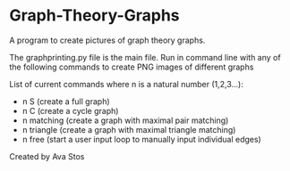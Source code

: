 # Graph-Theory-Graphs
A program to create pictures of graph theory graphs.

The graphprinting.py file is the main file. Run in command line with any of the following commands to create PNG images of different graphs

List of current commands where n is a natural number (1,2,3...):

- n S (create a full graph)
- n C (create a cycle graph)
- n matching (create a graph with maximal pair matching)
- n triangle (create a graph with maximal triangle matching)
- n free (start a user input loop to manually input individual edges)

Created by Ava Stos
